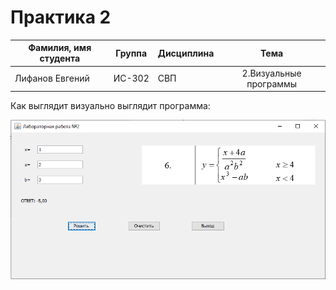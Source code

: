 # Практика 2
| Фамилия, имя студента | Группа    | Дисциплина  |Тема                              
| --------------------- |:---------:| ------------|:--------------------------------:|
| Лифанов Евгений     | ИС-302    | СВП         |2.Визуальные программы| 



Как выглядит визуально выглядит программа: 


![ScreenShot](Screenshot_4.png)
